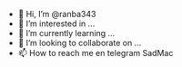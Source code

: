 - 👋 Hi, I’m @ranba343
- 👀 I’m interested in ...
- 🌱 I’m currently learning ...
- 💞️ I’m looking to collaborate on ...
- 📫 How to reach me  en telegram   SadMac

<!---
ranba343/ranba343 is a ✨ special ✨ repository because its `README.md` (this file) appears on your GitHub profile.
You can click the Preview link to take a look at your changes.
--->

